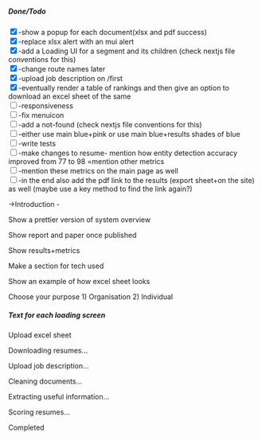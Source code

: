 <div style="display:flex;flex-direction:column;">
<h5>Done/Todo</h5>
<div>
<input type="checkbox" checked fixed/><label>-show a popup for each document(xlsx and pdf success)</label>
</div>
<div>
<input type="checkbox" checked/><label>-replace xlsx alert with an mui alert</label>
</div>
<div>
<input type="checkbox" checked/><label>-add a Loading UI for a segment and its children (check nextjs file conventions for this)</label>
</div>
<div>
<input type="checkbox" checked/><label>-change route names later</label>
</div>
<div>
<input type="checkbox" checked/><label>-upload job description on /first</label>
</div>
<div>
<input type="checkbox" checked/><label>-eventually render a table of rankings and then give an option to download an excel sheet of the same</label>
</div>
<div>
<input type="checkbox" /><label>-responsiveness</label>
</div>
<div>
<input type="checkbox"/><label>-fix menuicon</label>
</div>
<div>
<input type="checkbox"/><label>-add a not-found (check nextjs file conventions for this)</label>
</div>
<div>
<input type="checkbox"/><label>-either use main blue+pink or use main blue+results shades of blue</label>
</div>
<div>
<input type="checkbox"/><label>-write tests </label>
</div>
<div>
<input type="checkbox"/><label>-make changes to resume- mention how entity detection accuracy improved from 77 to 98 =mention other metrics</label>
</div>
<div>
<input type="checkbox"/><label>-mention these metrics on the main page as well</label>
</div>
<div>
<input type="checkbox" /><label>-in the end also add the pdf link to the results (export sheet+on the site) as well (maybe use a key method to find the link again?)</label>
</div>
</div>
<div>
<p>->Introduction - </p>
<p>Show a prettier version of system overview</p>
<p>Show report and paper once published</p>
<p>Show results+metrics</p>
<p>Make a section for tech used</p>
<p>Show an example of how excel sheet looks</p>
<p>Choose your purpose 1) Organisation 2) Individual</p>

</div>


<div>
<h5>Text for each loading screen</h5>
<p>Upload excel sheet</p>
<p>Downloading resumes…</p>
<p>Upload job description…</p>
<p>Cleaning documents…</p>
<p>Extracting useful information…</p>
<p>Scoring resumes…</p>
<p>Completed</p>
</div>
